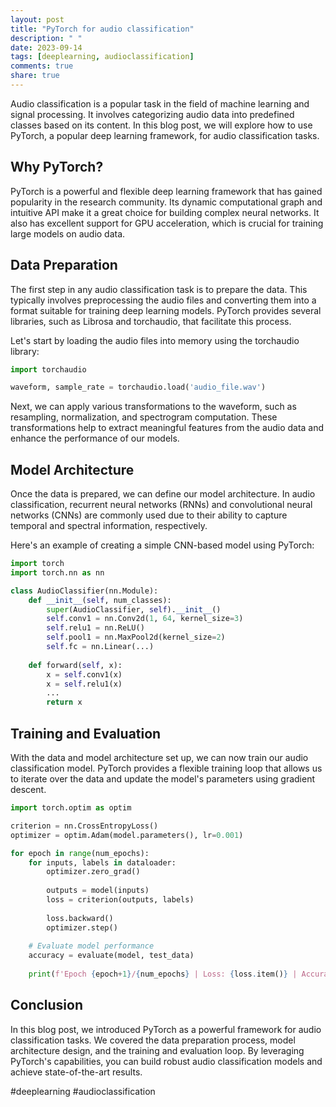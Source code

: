 ```yaml
---
layout: post
title: "PyTorch for audio classification"
description: " "
date: 2023-09-14
tags: [deeplearning, audioclassification]
comments: true
share: true
---
```


Audio classification is a popular task in the field of machine learning and signal processing. It involves categorizing audio data into predefined classes based on its content. In this blog post, we will explore how to use PyTorch, a popular deep learning framework, for audio classification tasks.

## Why PyTorch?

PyTorch is a powerful and flexible deep learning framework that has gained popularity in the research community. Its dynamic computational graph and intuitive API make it a great choice for building complex neural networks. It also has excellent support for GPU acceleration, which is crucial for training large models on audio data.

## Data Preparation

The first step in any audio classification task is to prepare the data. This typically involves preprocessing the audio files and converting them into a format suitable for training deep learning models. PyTorch provides several libraries, such as Librosa and torchaudio, that facilitate this process.

Let's start by loading the audio files into memory using the torchaudio library:

```python
import torchaudio

waveform, sample_rate = torchaudio.load('audio_file.wav')
```

Next, we can apply various transformations to the waveform, such as resampling, normalization, and spectrogram computation. These transformations help to extract meaningful features from the audio data and enhance the performance of our models.

## Model Architecture

Once the data is prepared, we can define our model architecture. In audio classification, recurrent neural networks (RNNs) and convolutional neural networks (CNNs) are commonly used due to their ability to capture temporal and spectral information, respectively.

Here's an example of creating a simple CNN-based model using PyTorch:

```python
import torch
import torch.nn as nn

class AudioClassifier(nn.Module):
    def __init__(self, num_classes):
        super(AudioClassifier, self).__init__()
        self.conv1 = nn.Conv2d(1, 64, kernel_size=3)
        self.relu1 = nn.ReLU()
        self.pool1 = nn.MaxPool2d(kernel_size=2)
        self.fc = nn.Linear(...)
        
    def forward(self, x):
        x = self.conv1(x)
        x = self.relu1(x)
        ...
        return x
```

## Training and Evaluation

With the data and model architecture set up, we can now train our audio classification model. PyTorch provides a flexible training loop that allows us to iterate over the data and update the model's parameters using gradient descent.

```python
import torch.optim as optim

criterion = nn.CrossEntropyLoss()
optimizer = optim.Adam(model.parameters(), lr=0.001)

for epoch in range(num_epochs):
    for inputs, labels in dataloader:
        optimizer.zero_grad()
        
        outputs = model(inputs)
        loss = criterion(outputs, labels)
        
        loss.backward()
        optimizer.step()
    
    # Evaluate model performance
    accuracy = evaluate(model, test_data)
    
    print(f'Epoch {epoch+1}/{num_epochs} | Loss: {loss.item()} | Accuracy: {accuracy}')
```

## Conclusion

In this blog post, we introduced PyTorch as a powerful framework for audio classification tasks. We covered the data preparation process, model architecture design, and the training and evaluation loop. By leveraging PyTorch's capabilities, you can build robust audio classification models and achieve state-of-the-art results.

#deeplearning #audioclassification